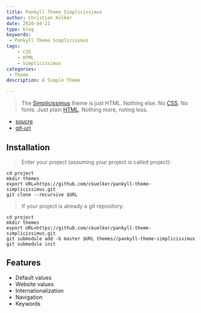 ```yaml
---
title: Pankyll Theme Simplicissimus
author: Christian Külker
date: 2020-04-21
type: blog
keywords:
 - Pankyll Theme Simplicissmus
tags:
    - CSS
    - HTML
    - Simplicissimus
categories:
 - Theme
description: A Simple Theme

---
```


> The [Simplicissimus] theme is just HTML. Nothing else. No [CSS]. No fonts.
> Just plain [HTML]. Nothing more, noting less.

* [soucre](https://github.com/ckuelker/pankyll-theme-simplicissimus/)
* [git-url](https://github.com/ckuelker/pankyll-theme-simplicissimus.git)

## Installation

> Enter your project (assuming your project is called project):

```shell
cd project
mkdir themes
export URL=https://github.com/ckuelker/pankyll-theme-simplicissimus.git
git clone --recursive $URL
```

> If your project is already a git repository:

```shell
cd project
mkdir themes
export URL=https://github.com/ckuelker/pankyll-theme-simplicissimus.git
git submodule add -b master $URL themes//pankyll-theme-simplicissimus
git submodule init
```

## Features

* Default values
* Website values
* Internationalization
* Navigation
* Keywords

[CSS]: https://en.wikipedia.org/wiki/Cascading_Style_Sheets
[HTML]: https://en.wikipedia.org/wiki/HTML
[Simplicissimus]: /en_US/Pankyll-Themes/pankyll-theme-simplicissimus.html

